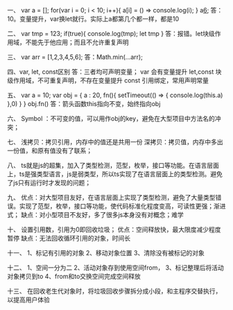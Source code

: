 一、
var a = [];
for(var i = 0; i < 10; i++){
    a[i] = () => console.log(i);
}
a[6]();
答：10。变量提升，var换let就行。实际上a都第几个都一样，都是10

二、
var tmp = 123;
if(true){
    console.log(tmp);
    let tmp
}
答：报错。let块级作用域，不能先于他应用；而且不允许重复声明

三、
var arr = [1,2,3,4,5,6];
答：Math.min(...arr);

四、var, let, const区别
答：三者均可声明变量；
var 会有变量提升
let,const 块级作用域，不可重复声明，不存在变量提升
const 引用绑定，常用声明常量

五、
var a = 10;
var obj = {
    a : 20,
    fn(){
        setTimeout(() => {
            console.log(this.a)
        },0)
    }
}
obj.fn()
答：箭头函数this指向不变，始终指向obj

六、
Symbol ：不可变的值，可以用作obj的key，避免在大型项目中方法名的冲突；

七、
浅拷贝：拷贝引用，内存中的值还是共用一份
深拷贝：拷贝值，内存中多出一份值，和原有值没有了联系；

八、
ts就是js的超集，加入了类型检测，范型，枚举，接口等功能。在语言层面上，ts是强类型语言，js是弱类型，所以ts实现了在语言层面上的类型检测。避免了js只有运行时才发现的问题；

九、
优点：对大型项目友好，在语言层面上实现了类型检测，避免了大量类型错误。实现了范型，枚举，接口等功能，使代码标准化程度变高，可读性更强；渐进式；
缺点：对小型项目不友好，多了很多js本身没有对概念；难学

十、
设置引用数，引用为0即回收垃圾；
优点：空间释放快，最大限度减少程度暂停
缺点：无法回收循环引用的对象，时间长

十一、
1、标记有引用的对象
2、移动对象位置
3、清除没有被标记的对象


十二、
1、空间一分为二
2、活动对象存到使用空间from，
3、标记整理后将活动对象拷贝到to
4、from和to交换空间完成空间释放

十三、
在回收老生代对象时，将垃圾回收步骤拆分成小段，和主程序交替执行，以提高用户体验